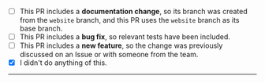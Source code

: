 <!--
Thank you for using Hardhat and taking the time to send a Pull Request!

If you are introducing a new feature, please discuss it in an Issue or with someone from the team before submitting your change.

Please:
 - consider the checklist items below
 - keep the ones that make sense for your PR, and
 - DELETE the items that DON'T make sense for your PR.
-->

- [ ] This PR includes a **documentation change**, so its branch was created from the `website` branch, and this PR uses the `website` branch as its base branch.
- [ ] This PR includes a **bug fix**, so relevant tests have been included.
- [ ] This PR includes a **new feature**, so the change was previously discussed on an Issue or with someone from the team.
- [x] I didn't do anything of this.

---

<!-- Add a description of your PR here -->
